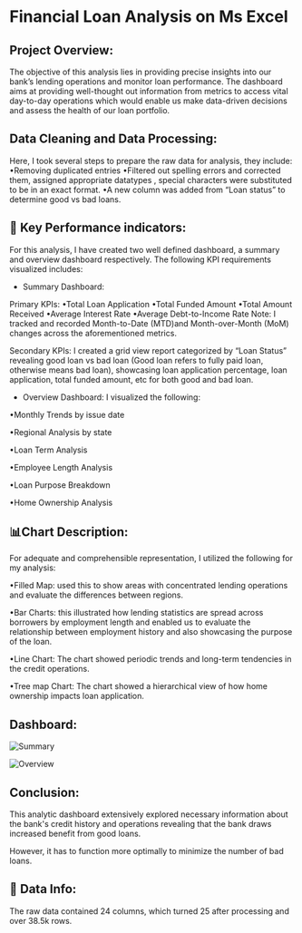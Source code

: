 # Financial Loan Analysis on Ms Excel

## Project Overview:
The objective of this analysis lies in providing precise insights into our bank’s lending operations and monitor loan performance. The dashboard aims at providing well-thought out information from metrics to access vital day-to-day operations which would enable us make data-driven decisions and assess the health of our loan portfolio. 

## Data Cleaning and Data Processing: 
Here, I took several steps to prepare the raw data for analysis, they include:
•Removing duplicated entries 
•Filtered out spelling errors and corrected them, assigned appropriate datatypes , special characters were substituted to be in an exact format. 
•A new column was added from “Loan status” to determine good vs bad loans. 

## 🔑 Key Performance indicators:
For this analysis, I have created two well defined dashboard, a summary and overview dashboard respectively. The following KPI requirements visualized includes:

- Summary Dashboard:
  
Primary KPIs:
•Total Loan Application
•Total Funded Amount
•Total Amount Received
•Average Interest Rate 
•Average Debt-to-Income Rate
Note: I tracked and recorded Month-to-Date (MTD)and Month-over-Month (MoM) changes across the aforementioned metrics. 

Secondary KPIs:
I created a grid view report categorized by “Loan Status” revealing good loan vs bad loan (Good loan refers to fully paid loan, otherwise means bad loan), showcasing loan application percentage, loan application, total funded amount, etc for both good and bad loan. 

- Overview Dashboard:
I visualized the following:

•Monthly Trends by issue date

•Regional Analysis by state

•Loan Term Analysis

•Employee Length Analysis 

•Loan Purpose Breakdown 

•Home Ownership Analysis

## 📊Chart Description:
For adequate and comprehensible representation, I utilized the following for my analysis: 

•Filled Map: used this to show areas with concentrated lending operations and evaluate the differences between regions.

•Bar Charts: this illustrated how lending statistics are spread across borrowers by employment length and enabled us to evaluate the relationship between employment history and also showcasing the purpose of the loan.

•Line Chart: The chart showed periodic trends and long-term tendencies in the credit operations. 

•Tree map Chart: The chart showed a hierarchical view of how home ownership impacts loan application. 


## Dashboard:
![Summary](https://media.licdn.com/dms/image/v2/D4D22AQGzPbjPyD6I9Q/feedshare-shrink_1280/feedshare-shrink_1280/0/1725711688116?e=1733961600&v=beta&t=xpa191EDhJjA-Yzc_pMmmhhyh0IPXcgJpfvepm1HSAs)

![Overview](https://media.licdn.com/dms/image/v2/D4D22AQEQWNpzQhQOHQ/feedshare-shrink_1280/feedshare-shrink_1280/0/1725711671709?e=1733961600&v=beta&t=e8zsxDgnC80d-2fe7wGLq11w1Vv1KOjBETZByfOKgKk)

## Conclusion:
This analytic dashboard extensively explored necessary information about the bank's credit history and operations revealing that the bank draws increased benefit from good loans. 

However, it has to function more optimally to minimize the number of bad loans.

## 📂 Data Info: 
The raw data contained 24 columns, which turned 25 after processing and over 38.5k rows.

